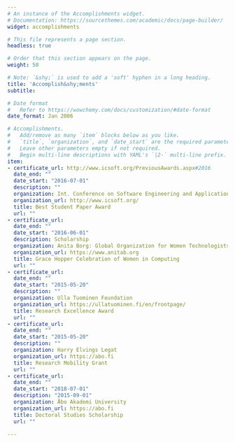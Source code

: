 ```yaml
---
# An instance of the Accomplishments widget.
# Documentation: https://sourcethemes.com/academic/docs/page-builder/
widget: accomplishments

# This file represents a page section.
headless: true

# Order that this section appears on the page.
weight: 50

# Note: `&shy;` is used to add a 'soft' hyphen in a long heading.
title: 'Accomplish&shy;ments'
subtitle:

# Date format
#   Refer to https://wowchemy.com/docs/customization/#date-format
date_format: Jan 2006

# Accomplishments.
#   Add/remove as many `item` blocks below as you like.
#   `title`, `organization`, and `date_start` are the required parameters.
#   Leave other parameters empty if not required.
#   Begin multi-line descriptions with YAML's `|2-` multi-line prefix.
item:
- certificate_url: http://www.icsoft.org/PreviousAwards.aspx#2016
  date_end: ""
  date_start: "2016-07-01"
  description: ""
  organization: Int. Conference on Software Engineering and Applications (ICSOFT)
  organization_url: http://www.icsoft.org/
  title: Best Student Paper Award
  url: ""
- certificate_url: 
  date_end: ""
  date_start: "2016-06-01"
  description: Scholarship
  organization: Anita Borg: Global Organization for Women Technologists
  organization_url: https://www.anitab.org
  title: Grace Hopper Celebration of Women in Computing
  url: ""
- certificate_url:
  date_end: ""
  date_start: "2015-05-20"
  description: ""
  organization: Ulla Tuominen Foundation
  organization_url: https://ullatuominen.fi/en/frontpage/
  title: Research Excellence Award
  url: ""
- certificate_url:
  date_end: ""
  date_start: "2015-05-20"
  description: ""
  organization: Harry Elvings Legat 
  organization_url: https://abo.fi
  title: Research Mobility Grant
  url: ""
- certificate_url:
  date_end: ""
  date_start: "2018-07-01"
  description: "2015-09-01"
  organization: Åbo Akademi University 
  organization_url: https://abo.fi
  title: Doctoral Studies Scholarship 
  url: ""
  
---
```

